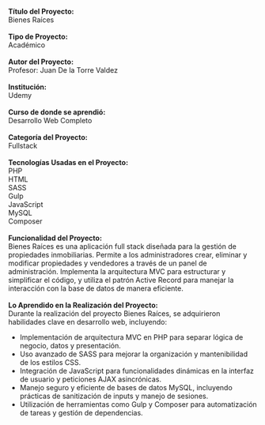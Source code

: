 <strong>Título del Proyecto:</strong><br/>
Bienes Raíces<br/>
<br/>
<strong>Tipo de Proyecto:</strong><br/>
Académico<br/>
<br/>
<strong>Autor del Proyecto:</strong><br/>
Profesor: Juan De la Torre Valdez<br/>
<br/>
<strong>Institución:</strong><br/>
Udemy<br/>
<br/>
<strong>Curso de donde se aprendió:</strong><br/>
Desarrollo Web Completo<br/>
<br/>
<strong>Categoría del Proyecto:</strong><br/>
Fullstack<br/>
<br/>
<strong>Tecnologías Usadas en el Proyecto:</strong><br/>
PHP <br/>
HTML <br/>
SASS <br/>
Gulp <br/>
JavaScript <br/>
MySQL <br/>
Composer <br/>
<br/>
<strong>Funcionalidad del Proyecto:</strong><br/>
Bienes Raíces es una aplicación full stack diseñada para la gestión de propiedades inmobiliarias. Permite a los administradores crear, eliminar y modificar propiedades y vendedores a través de un panel de administración. Implementa la arquitectura MVC para estructurar y simplificar el código, y utiliza el patrón Active Record para manejar la interacción con la base de datos de manera eficiente.<br/>
<br/>
<strong>Lo Aprendido en la Realización del Proyecto:</strong><br/>
Durante la realización del proyecto Bienes Raíces, se adquirieron habilidades clave en desarrollo web, incluyendo:<br/>
<ul>
    <li>Implementación de arquitectura MVC en PHP para separar lógica de negocio, datos y presentación.</li>
    <li>Uso avanzado de SASS para mejorar la organización y mantenibilidad de los estilos CSS.</li>
    <li>Integración de JavaScript para funcionalidades dinámicas en la interfaz de usuario y peticiones AJAX asincrónicas.</li>
    <li>Manejo seguro y eficiente de bases de datos MySQL, incluyendo prácticas de sanitización de inputs y manejo de sesiones.</li>
    <li>Utilización de herramientas como Gulp y Composer para automatización de tareas y gestión de dependencias.</li>
</ul>
